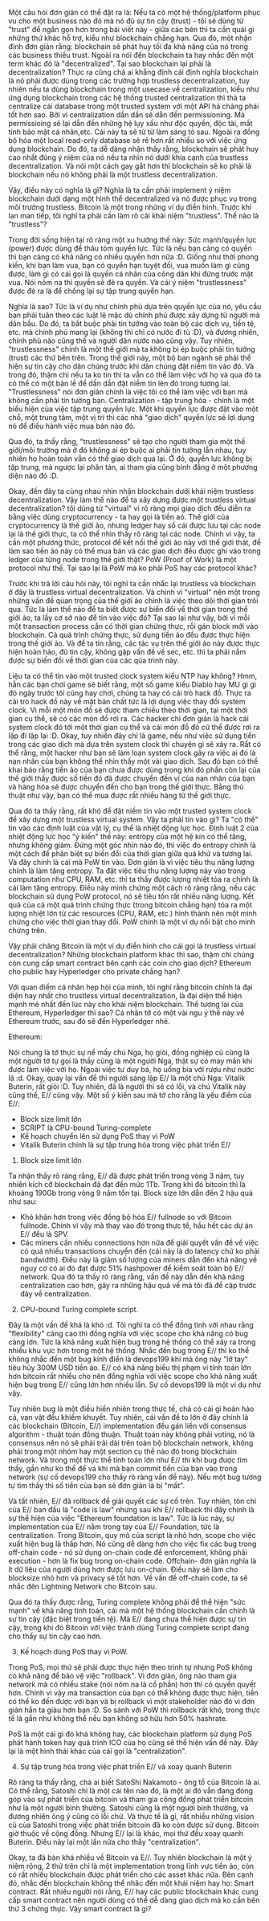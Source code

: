 Một câu hỏi đơn giản có thể đặt ra là: Nếu ta có một hệ thống/platform phục vu cho một business nào đó mà nó đủ sự tin cậy (trust) - tôi sẽ dùng từ "trust" để ngắn gọn hơn trong bài viết này - giữa các bên thì ta cần quái gì những thứ khác hỗ trợ, kiểu như blockchain chẳng hạn. Qua đó, một nhận định đơn giản rằng: blockchain sẽ phát huy tối đa khả năng của nó trong các business thiếu trust. Ngoài ra nói đến blockchain ta hay nhắc đến một term khác đó là "decentralized". Tại sao blockchain lại phải là decentralization? Thực ra cũng chả ai khẳng định cái định nghĩa blockchain là nó phải được dùng trong các trường hợp trustless decentralization, tuy nhiên nếu ta dùng blockchain trong một usecase về centralization, kiểu như ứng dụng blockchain trong các hệ thống trusted centralization thì thà ta centralize cái database trong một trusted system với một API há chảng phải tốt hơn sao. Bởi vì centralization dần dần sẽ dẫn đến permissioning. Mà permissioing sẽ lại dẫn đến những hệ lụy xấu như độc quyền, độc tài, mất tính bảo mật cá nhân,etc. Cái này ta sẽ từ từ làm sáng tỏ sau. Ngoài ra đồng bộ hóa một local read-only database sẽ rẻ hơn rất nhiều so với việc ứng dụng blockchain. Do đó, ta dễ dàng nhận thấy rằng, blockchain sẽ phát huy cao nhất đúng ý niệm của nó nếu ta nhìn nó dưới khía cạnh của trustless decentralization. Và nói một cách gay gắt hơn thì blockchain sẽ ko phải là blockchain nếu nó không phải là một trustless decentralization.

Vậy, điều này có nghĩa là gì? Nghĩa là ta cần phải implement ý niệm blockchain dưới dạng một hình thể decentralized và nó được phục vụ trong môi trường trustless. Bitcoin là một trong những ví dụ điển hình. Trước khi lan man tiếp, tôi nghĩ ta phải cần làm rõ cái khái niệm "trustless". Thế nào là "trustless"?

Trong đời sống hiện tại rõ ràng một xu hướng thế này: Sức mạnh/quyền lực (power) được dùng để  thâu tóm quyền lực. Tức là nếu bạn càng có quyền thì bạn càng có khả năng có nhiều quyền hơn nữa :D. Giống như thời phong kiến, khi bạn làm vua, bạn có quyền hạn tuyệt đối, vua muốn làm gì cũng được, làm gì có cái gọi là quyền cá nhân của công dân khi đứng trước mặt vua. Nói nôm na thì quyền sẽ đẻ ra quyền. Và cái ý niệm "trustlessness" được đẻ ra là để chống lại sự tập trung quyền hạn.

Nghĩa là sao? Tức là ví dụ như chính phủ dựa trên quyền lực của nó, yêu cầu bạn phải tuân theo các luật lệ mặc dù chính phủ được xây dựng từ người mà dân bầu. Do đó, ta bắt buộc phải tin tưởng vào toàn bộ các dịch vụ, tiền tệ, etc. mà chính phủ mang lại (không thì chỉ có nước đi tù :D), và đương nhiên, chính phủ nào cũng thế và người dân nước nào cũng vậy. Tuy nhiên, "trustlessness" chính là một thế giới mà ta không bị ép buộc phải tin tưởng (trust) các thứ bên trên. Trong thế giới này, một bộ ban ngành sẽ phải thể hiện sự tin cậy cho dân chúng trước khi dân chúng đặt niềm tin vào đó. Và trong đó, thậm chí nếu ta ko tin thì ta vẫn có thể làm việc với họ và qua đó ta có thể có một bản lề để dần dần đặt niềm tin lên đó trong tương lai. "Trustlessness" nói đơn giản chính là việc tôi có thể làm việc với bạn mà không cần phải tin tưởng bạn. Centralization - tập trung hóa - chính là một biểu hiện của việc tập trung quyền lực. Một khi quyền lực được đặt vào một chỗ, một trung tâm, một vị trí thì các nhà "giao dịch" quyền lực sẽ lợi dụng nó để điều hành việc mua bán nào đó.

Qua đó, ta thấy rằng, "trustlessness" sẽ tạo cho người tham gia một thế giới/môi trường mà ở đó không ai ép buộc ai phải tin tưởng lẫn nhau, tuy nhiên họ hoàn toàn vẫn có thể giao dịch qua lại. Ở đó, quyền lực không bị tập trung, mà ngược lại phân tán, ai tham gia cũng bình đẳng ở một phương diện nào đó :D.

Okay, đến đây ta cùng nhau nhìn nhận blockchain dưới khái niệm trustless decentralization. Vậy làm thế nào để ta xây dựng được một trustless virtual decentralization? tôi dùng từ "virtual" vì rõ ràng mọi giao dịch đều diễn ra bằng việc dùng cryptocurrency - ta hay gọi là tiền aỏ. Thế giới của cryptocurrency là thế giới ảo, nhưng ledger hay sổ cái được lưu tại các node lại là thế giới thực, ta có thể nhìn thấy rõ ràng tại các node. Chính vì vậy, ta cần một phương thức, protocol để kết nối thế giới ảo này với thế giới thât, để làm sao tiền ảo này có thể mua bán và các giao dịch đều được ghi vào trong ledger của từng node trong thế giới thật? PoW (Proof of Work) là một protocol như thế. Tại sao lại là PoW mà ko phải PoS hay các protocol khác?

Trước khi trả lời câu hỏi này, tôi nghĩ ta cần nhắc lại trustless và blockchain ở đây là trustless virtual decentralization. Và chính vì "virtual" nên một trong những vấn đề quan trọng của thế giới ảo chính là việc theo dõi thời gian trôi qua. Tức là làm thế nào để ta biết được sự biến đổi về thời gian trong thế giới ảo, ta lấy cơ sở nào để tin vào việc đó? Tại sao lại như vậy, bởi vì mỗi một transaction process cần có thời gian chứng thực, rồi gán block mới vào blockchain. Cả quá trình chứng thực, sử dụng tiền ảo đều được thực hiện trong thế giới ảo. Và để ta tin rằng, các tác vụ trên thế giới ảo này được thực hiện hoàn hảo, đủ tin cậy, không gặp vấn đề về sec, etc. thì ta phải nắm được sự biến đổi về thời gian của các qúa trình này. 

Liệu ta có thể tin vào một trusted clock system kiểu NTP hay không? Hmm, hẳn các bạn chơi game sẽ biết rằng, một số game kiểu Diablo hay MU gì gì đó ngày trước tôi cũng hay chơi, chúng ta hay có cái trò hack đồ. Thực ra cái trò hack đồ này về mặt bản chất tức là lợi dụng việc thay đổi system clock. Vì mỗi một món đồ sẽ được tham chiếu theo thời gian, tại một thời gian cụ thể, sẽ có các món đồ rơi ra. Các hacker chỉ đơn giản là hack cái system clock đó tới một thời gian cụ thể và cái món đồ đó cứ thế được rơi ra lặp đi lặp lại :D. Okay, tuy nhiên đây chỉ là game, nếu như việc sử dụng tiền trong các giao dịch mà dựa trên system clock thì chuyện gì sẽ xảy ra. Rất có thể rằng, một hacker như bạn sẽ làm loạn system clock gây ra việc ai đó là nạn nhân của bạn không thể nhìn thấy một vài giao dịch. Sau đó bạn có thể khai báo rằng tiền ảo của bạn chưa được dùng trong khi đó phần còn lại của thế giới thấy được số tiền đó đã được chuyển đến ví của nạn nhân của bạn và hàng hóa sẽ được chuyển đến cho bạn trong thế giới thực. Bằng thủ thuật như vậy, bạn có thể mua được rất nhiều hàng từ thế giới thực. 

Qua đó ta thấy rằng, rất khó để đặt niềm tin vào một trusted system clock để xây dựng một trustless virtual system. Vậy ta phải tin vào gì? Ta "có thể" tin vào các định luật của vật lý, cụ thể là nhiệt động lực học. Định luật 2 của nhiệt động lực học "ý kiến" thế này: entropy của một hệ kín có thể tăng, nhưng không giảm. Đứng một góc nhìn nào đó, thì việc đo entropy chính là một cách để phân biệt sự biến đổi của thời gian giữa quá khứ và tương lai. Và đây chính là cái mà PoW tin vào. Đơn giản là vì việc tiêu thụ năng lượng chính là làm tăng entropy. Ta đặt việc tiêu thụ năng lượng này vào trong computation như CPU, RAM, etc. thì ta thấy được lượng nhiệt tỏa ra chính là cái làm tăng entropy. Điều này minh chứng một cách rõ ràng rằng, nếu các blockchain sử dụng PoW protocol, nó sẽ tiêu tốn rất nhiều năng lượng. Kết quả của cả một quá trình chứng thực (trong bitcoin chẳng hạn) tỏa ra một lượng nhiệt lớn từ các resources (CPU, RAM, etc.) hình thành nên một minh chứng cho việc thời gian thay đổi. PoW chính là một ví dụ nổi bật cho minh chứng trên.

Vậy phải chăng Bitcoin là một ví dụ điển hình cho cái gọi là trustless virtual decentralization? Những blockchain platform khác thì sao, thậm chí chúng còn cung cấp smart contract bên cạnh các coin cho giao dịch? Ethereum cho public hay Hyperledger cho private chẳng hạn? 

Với quan điểm cá nhân hẹp hòi của mình, tôi nghĩ rằng bitcoin chính là đại diện hay nhất cho trustless virtual decentralization, là đại diện thể hiện mạnh mẽ nhất đến lúc này cho khái niệm blockchain. Thế tương lai của Ethereum, Hyperledger thì sao? Cá nhân tớ có một vài ngu ý thế này về Ethereum trước, sau đó sẽ đến Hyperledger nhé.

Ethereum: 

Nói chung là tớ thực sự nể mấy chú Nga, họ giỏi, đồng nghiệp cũ cũng là một người tớ tự gọi là thầy cũng là một người Nga, thật sự có may mắn khi được làm việc với họ. Ngoài việc tư duy bá, họ uống bia với rượu như nước lã :d. Okay, quay lại vấn đề thì người sáng lập E// là một chú Nga: Vitalik Buterin, rất giỏi :D. Tuy nhiên, đã là người thì sẽ có lỗi, và chú Vitalik này cũng thế, E// cũng vậy. Một số ý kiến sau mà tớ cho rằng là yếu điểm của E//:

- Block size limit lớn
- SCRIPT là CPU-bound Turing-complete
- Kế hoạch chuyển lên sử dụng PoS thay vì PoW
- Vitalik Buterin chính là sự tập trung hóa trong việc phát triển E//


1. Block size limit lớn

Ta nhận thấy rõ ràng rằng, E// đã được phát triển trong vòng 3 năm, tuy nhiên kích cỡ blockchain đã đạt đến mức 1Tb. Trong khi đó bitcoin thì là khoảng 190Gb trong vòng 9 năm tồn tại. Block size lớn dẫn đến 2 hậu quả như sau:
  - Khó khăn hơn trong việc đồng bộ hóa E// fullnode so với Bitcoin fullnode. Chính vì vậy mà thay vào đó trong thực tế, hầu hết các dự án E// đều là SPV.
  - Các miners cần nhiều connections hơn nữa để giải quyết vấn đề về việc có quá nhiều transactions chuyển đến (cái này là do latency chứ ko phải bandwidth). Điều này là giảm số lượng của miners dẫn đến khả năng về nguy cơ có ai đó đạt được 51% hashpower để kiểm soát toàn bộ E// network.
Qua đó ta thấy rõ ràng rằng, vấn đề này dẫn đến khả năng centralization cao hơn, gây ra những hậu quả về mà tôi đã đề cập trước đây về centralization.

2. CPU-bound Turing complete script. 

Đây là một vấn đề khá là khó :d. Tôi nghĩ ta có thể đồng tình với nhau rằng "flexibility" càng cao thì đồng nghĩa với việc scope cho khả năng có bug càng lớn. Tức là khả năng xuất hiện bug trong hệ thống có thể xảy ra trong nhiều khu vực hơn trong một hệ thống. Nhắc đến bug trong E// thì ko thể không nhắc đến một bug kinh điển là devops199 khi mà ông này "lỡ tay" tiêu hủy 300M USD tiền ảo. E// có khả năng biểu thị phạm vi tính toán lớn hơn bitcoin rất nhiều cho nên đồng nghĩa với việc scope cho khả năng xuất hiện bug trong E// cũng lớn hơn nhiều lần. Sự cố devops199 là một ví dụ như vậy.

Tuy nhiên bug là một điều hiển nhiên trong thực tế, chả có cái gì hoàn hảo cả, vạn vật đều khiếm khuyết. Tuy nhiên, cái vấn đề to lớn ở đây chính là các blockchain (Bitcoin, E//) implementation đều gán liền với consensus algorithm - thuật toán đồng thuận. Thuật toán này không phải voting, nó là consensus nên nó sẽ phải trải dài trên toàn bộ blockchain network, không phải trong một nhóm hay một section cụ thể nào đó trong blockchain network. Và trong một thực thể tính toán lớn như E// thì khi bug được tìm thấy, gần như ko thể để vá khi mà bạn commit tiền của bạn vào trong network (sự cố devops199 cho thấy rõ ràng vấn đề này). Nếu một bug tương tự tìm thấy thì số tiền của bạn sẽ đơn giản là bị "mất".

Và tất nhiên, E// đã rollback để giải quyết các sự cố trên. Tuy nhiên, tôn chỉ của E// ban đầu là "code is law" nhưng sau khi E// rollback thì đây chính là sự thể hiện của việc "Ethereum foundation is law". Tức là lúc này, sự implementation của E// nằm trong tay của E// Foundation, tức là centralization. Trong Bitcoin, quy mô của script là nhỏ hơn, scope cho việc xuất hiện bug là thấp hơn. Nó cũng dễ dàng hơn cho việc fix các bug trong off-chain code - nó sử dụng on-chain code để enforcement, không phải execution - hơn là fix bug trong on-chain code. Offchain- đơn giản nghĩa là ít dữ liệu của người dùng hơn được lưu on-chain. Điều này sẽ làm cho blocksize nhỏ hơn và privacy sẽ tốt hơn. Về vấn đề off-chain code, ta sẽ nhắc đên Lightning Network cho Bitcoin sau.

Qua đó ta thấy được rằng, Turing complete không phải để thể hiện "sức mạnh" về khả năng tính toán, cái mà một hệ thống blockchain cần chính là sự tin cậy (đặc biệt trong tiền tệ). Mà E// đang chưa thể hiện được sự tin cậy, trong khi đó Bitcoin với việc tránh dùng Turing complete script đang cho thấy sự tin cậy cao hơn.

3. Kế hoạch dùng PoS thay vì PoW.

Trong PoS, mọi thứ sẽ phải được thực hiện theo trình tự nhưng PoS không có khả năng để bảo vệ việc "rollback". Vì đơn giản, ông nào tham gia network mà có nhiều stake (nói nôm na là cổ phần) hơn thì có quyển quyết hơn. Chính vì vậy mà transaction của bạn có thể không được thực hiện, tiền có thể ko đến được với bạn và bị rollback vì một stakeholder nào đó vì đơn giản hắn ta giàu hơn bạn :D. So sánh với PoW thì rollback rất khó, trong thực tế là gần như không thể nếu bạn không sở hữu hơn 50% hashrate.

PoS là một cái gì đó khá không hay, các blockchain platform sử dụng PoS phát hành token hay quá trình ICO của họ cũng sẽ thể hiện vấn đề này. Đây lại là một hình thái khác của cái gọi là "centralization".

4. Sự tập trung hóa trong việc phát triển E// và xoay quanh Buterin

Rõ ràng ta thấy rằng, chả ai biết SatoShi Nakamoto - ông tổ của Bitcoin là ai. Có thể rằng, Satoshi chỉ là một cái tên nào đó, là một ai đó vẫn đang đóng góp vào sự phát triển của bitcoin và tham gia cộng đồng phát triển bitcoin như là một người bình thường. Satoshi cũng là một người bình thường, và đương nhiên ông ý cũng có lỗi chứ. Và thực tế là gì, rất nhiều những vision cũ của Satoshi trong việc phát triển bitcoin đã ko còn được sử dụng. Bitcoin giờ thuộc về cộng đồng. Nhưng E// lại là khác, mọi thứ đều xoay quanh Buterin. Điều này lại một lần nữa cho thấy "centralization".

Okay, ta đã bàn khá nhiều về Bitcoin và E//. Tuy nhiên blockchain là một ý niệm rộng, 2 thứ trên chỉ là một implementation trong lĩnh vực tiền ảo, còn có rất nhiều blockchain được phát triển cho các asset khác nữa. Bên cạnh đó, nhắc đến blockchain không thể nhăc đến một khái niệm hay ho: Smart contract. Rất nhiều người nói rằng, E// hay các public blockchain khác cung cấp smart contract nên người dùng có thể dễ dàng giao dịch mà ko cần bên thứ 3 chứng thực. Vậy smart contract là gì?



  
